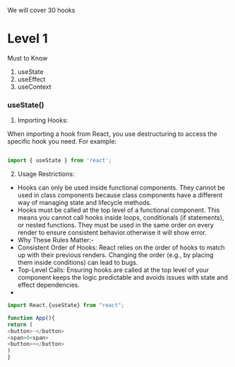 We will cover 30 hooks

# Level 1

Must to Know

1. useState
2. useEffect
3. useContext

### useState()

1. Importing Hooks:

When importing a hook from React, you use destructuring to access the specific hook you need. For example:

```javascript

import { useState } from 'react';

```

2. Usage Restrictions:

- Hooks can only be used inside functional components. They cannot be used in class components because class components have a different way of managing state and lifecycle methods.
- Hooks must be called at the top level of a functional component. This means you cannot call hooks inside loops, conditionals (if statements), or nested functions. They must be used in the same order on every render to ensure consistent behavior.otherwise it will show error.
- Why These Rules Matter:-
- Consistent Order of Hooks: React relies on the order of hooks to match up with their previous renders. Changing the order (e.g., by placing them inside conditions) can lead to bugs.
- Top-Level Calls: Ensuring hooks are called at the top level of your component keeps the logic predictable and avoids issues with state and effect dependencies.
- 


```javascript
import React,{useState} from "react";

function App(){
return (
<button>-</button>
<span>0<span>
<button>+</button>
)
}
```
































